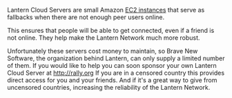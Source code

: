 Lantern Cloud Servers are small Amazon [EC2 instances](http://en.wikipedia.org/wiki/Amazon_Elastic_Compute_Cloud) that serve as fallbacks when there are not enough peer users online. 

This ensures that people will be able to get connected, even if a friend is not online. They help make the Lantern Network much more robust.

Unfortunately these servers cost money to maintain, so Brave New Software, the organization behind Lantern, can only supply a limited number of them. If you would like to help you can soon sponsor your own Lantern Cloud Server at http://rally.org If you are in a censored country this provides direct access for you and your friends. And if it's a great way to give from uncensored countries, increasing the reliability of the Lantern Network.